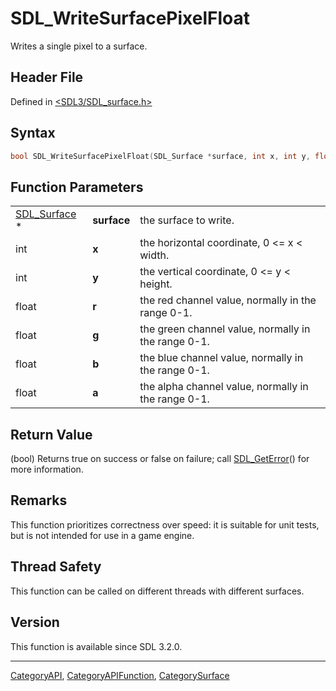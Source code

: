 # SDL_WriteSurfacePixelFloat

Writes a single pixel to a surface.

## Header File

Defined in [<SDL3/SDL_surface.h>](https://github.com/libsdl-org/SDL/blob/main/include/SDL3/SDL_surface.h)

## Syntax

```c
bool SDL_WriteSurfacePixelFloat(SDL_Surface *surface, int x, int y, float r, float g, float b, float a);
```

## Function Parameters

|                              |             |                                                     |
| ---------------------------- | ----------- | --------------------------------------------------- |
| [SDL_Surface](SDL_Surface) * | **surface** | the surface to write.                               |
| int                          | **x**       | the horizontal coordinate, 0 <= x < width.          |
| int                          | **y**       | the vertical coordinate, 0 <= y < height.           |
| float                        | **r**       | the red channel value, normally in the range 0-1.   |
| float                        | **g**       | the green channel value, normally in the range 0-1. |
| float                        | **b**       | the blue channel value, normally in the range 0-1.  |
| float                        | **a**       | the alpha channel value, normally in the range 0-1. |

## Return Value

(bool) Returns true on success or false on failure; call
[SDL_GetError](SDL_GetError)() for more information.

## Remarks

This function prioritizes correctness over speed: it is suitable for unit
tests, but is not intended for use in a game engine.

## Thread Safety

This function can be called on different threads with different surfaces.

## Version

This function is available since SDL 3.2.0.

----
[CategoryAPI](CategoryAPI), [CategoryAPIFunction](CategoryAPIFunction), [CategorySurface](CategorySurface)


